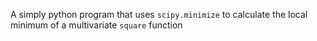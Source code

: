 A simply python program that uses `scipy.minimize` to calculate the local minimum of a multivariate `square` function 
